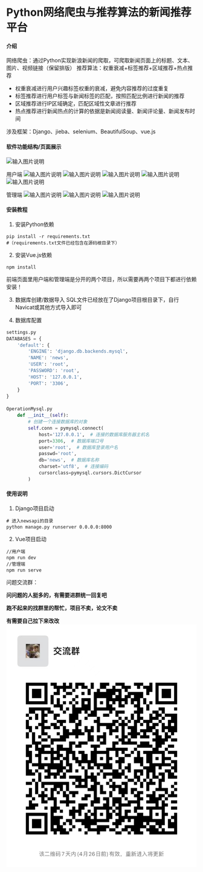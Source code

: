 # Python网络爬虫与推荐算法的新闻推荐平台

#### 介绍
网络爬虫：通过Python实现新浪新闻的爬取，可爬取新闻页面上的标题、文本、图片、视频链接（保留排版）
推荐算法：权重衰减+标签推荐+区域推荐+热点推荐


- 权重衰减进行用户兴趣标签权重的衰减，避免内容推荐的过度重复
- 标签推荐进行用户标签与新闻标签的匹配，按照匹配比例进行新闻的推荐
- 区域推荐进行IP区域确定，匹配区域性文章进行推荐
- 热点推荐进行新闻热点的计算的依据是新闻阅读量、新闻评论量、新闻发布时间



涉及框架：Django、jieba、selenium、BeautifulSoup、vue.js

#### 软件功能结构/页面展示
![输入图片说明](https://images.gitee.com/uploads/images/2021/0521/115103_525fc802_5294263.png "功能结构图.png")

用户端
![![输入图片说明](https://images.gitee.com/uploads/images/2021/0522/093008_a4c54509_5294263.png "3.png")](https://images.gitee.com/uploads/images/2021/0522/092955_1dc4513b_5294263.png "2.png")
![输入图片说明](https://images.gitee.com/uploads/images/2021/0522/093027_24d2e7c3_5294263.png "5.png")
![输入图片说明](https://images.gitee.com/uploads/images/2021/0522/093042_c6e24eb2_5294263.png "7.png")
![输入图片说明](https://images.gitee.com/uploads/images/2021/0522/093054_fdab818a_5294263.png "Snipaste_2021-05-16_15-06-00.png")
![输入图片说明](https://images.gitee.com/uploads/images/2021/0522/093138_c168ffdb_5294263.png "Snipaste_2021-05-16_15-06-58.png")

管理端
![输入图片说明](https://images.gitee.com/uploads/images/2021/0522/093157_d790df42_5294263.png "Snipaste_2021-05-16_15-07-21.png")
![输入图片说明](https://images.gitee.com/uploads/images/2021/0522/093233_2d55078f_5294263.png "Snipaste_2021-05-16_15-07-35.png")
![输入图片说明](https://images.gitee.com/uploads/images/2021/0522/093242_17a7d49a_5294263.png "Snipaste_2021-05-16_15-07-47.png")

#### 安装教程

1.  安装Python依赖

```
pip install -r requirements.txt
#（requirements.txt文件已经包含在源码根目录下）
```

2.  安装Vue.js依赖

```
npm install
```
前端页面里用户端和管理端是分开的两个项目，所以需要再两个项目下都进行依赖安装！

3.  数据库创建/数据导入
SQL文件已经放在了Django项目根目录下，自行Navicat或其他方式导入即可

4.  数据库配置

```python
settings.py
DATABASES = {
    'default': {
        'ENGINE': 'django.db.backends.mysql',
        'NAME': 'news',
        'USER': 'root',
        'PASSWORD': 'root',
        'HOST': '127.0.0.1',
        'PORT': '3306',
    }
}

OperationMysql.py
    def __init__(self):
        # 创建一个连接数据库的对象
        self.conn = pymysql.connect(
            host='127.0.0.1',  # 连接的数据库服务器主机名
            port=3306,  # 数据库端口号
            user='root',  # 数据库登录用户名
            passwd='root',
            db='news',  # 数据库名称
            charset='utf8',  # 连接编码
            cursorclass=pymysql.cursors.DictCursor
        )
```


#### 使用说明

1.  Django项目启动

```
# 进入newsapi的目录
python manage.py runserver 0.0.0.0:8000
```

2.  Vue项目启动


```
//用户端
npm run dev 
//管理端
npm run serve
```

问题交流群：

**问问题的人挺多的，有需要进群统一回复吧**

**跑不起来的找群里的帮忙，项目不卖，论文不卖**

**有需要自己拉下来改改**
![输入图片说明](e5d6aea9860bb22366283d26fb2eaff.jpg)
